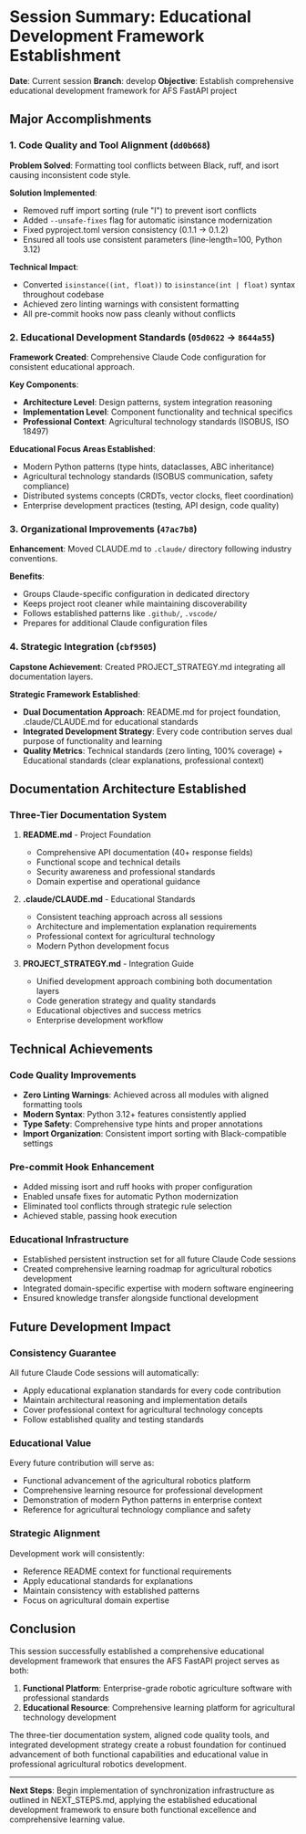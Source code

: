 # Session Summary: Educational Development Framework Establishment

**Date**: Current session
**Branch**: develop
**Objective**: Establish comprehensive educational development framework for AFS FastAPI project

## Major Accomplishments

### 1. Code Quality and Tool Alignment (`dd0b668`)

**Problem Solved**: Formatting tool conflicts between Black, ruff, and isort causing inconsistent code style.

**Solution Implemented**:
- Removed ruff import sorting (rule "I") to prevent isort conflicts
- Added `--unsafe-fixes` flag for automatic isinstance modernization
- Fixed pyproject.toml version consistency (0.1.1 → 0.1.2)
- Ensured all tools use consistent parameters (line-length=100, Python 3.12)

**Technical Impact**:
- Converted `isinstance((int, float))` to `isinstance(int | float)` syntax throughout codebase
- Achieved zero linting warnings with consistent formatting
- All pre-commit hooks now pass cleanly without conflicts

### 2. Educational Development Standards (`05d0622` → `8644a55`)

**Framework Created**: Comprehensive Claude Code configuration for consistent educational approach.

**Key Components**:
- **Architecture Level**: Design patterns, system integration reasoning
- **Implementation Level**: Component functionality and technical specifics
- **Professional Context**: Agricultural technology standards (ISOBUS, ISO 18497)

**Educational Focus Areas Established**:
- Modern Python patterns (type hints, dataclasses, ABC inheritance)
- Agricultural technology standards (ISOBUS communication, safety compliance)
- Distributed systems concepts (CRDTs, vector clocks, fleet coordination)
- Enterprise development practices (testing, API design, code quality)

### 3. Organizational Improvements (`47ac7b8`)

**Enhancement**: Moved CLAUDE.md to `.claude/` directory following industry conventions.

**Benefits**:
- Groups Claude-specific configuration in dedicated directory
- Keeps project root cleaner while maintaining discoverability
- Follows established patterns like `.github/`, `.vscode/`
- Prepares for additional Claude configuration files

### 4. Strategic Integration (`cbf9505`)

**Capstone Achievement**: Created PROJECT_STRATEGY.md integrating all documentation layers.

**Strategic Framework Established**:
- **Dual Documentation Approach**: README.md for project foundation, .claude/CLAUDE.md for educational standards
- **Integrated Development Strategy**: Every code contribution serves dual purpose of functionality and learning
- **Quality Metrics**: Technical standards (zero linting, 100% coverage) + Educational standards (clear explanations, professional context)

## Documentation Architecture Established

### Three-Tier Documentation System

1. **README.md** - Project Foundation
   - Comprehensive API documentation (40+ response fields)
   - Functional scope and technical details
   - Security awareness and professional standards
   - Domain expertise and operational guidance

2. **.claude/CLAUDE.md** - Educational Standards
   - Consistent teaching approach across all sessions
   - Architecture and implementation explanation requirements
   - Professional context for agricultural technology
   - Modern Python development focus

3. **PROJECT_STRATEGY.md** - Integration Guide
   - Unified development approach combining both documentation layers
   - Code generation strategy and quality standards
   - Educational objectives and success metrics
   - Enterprise development workflow

## Technical Achievements

### Code Quality Improvements
- **Zero Linting Warnings**: Achieved across all modules with aligned formatting tools
- **Modern Syntax**: Python 3.12+ features consistently applied
- **Type Safety**: Comprehensive type hints and proper annotations
- **Import Organization**: Consistent import sorting with Black-compatible settings

### Pre-commit Hook Enhancement
- Added missing isort and ruff hooks with proper configuration
- Enabled unsafe fixes for automatic Python modernization
- Eliminated tool conflicts through strategic rule selection
- Achieved stable, passing hook execution

### Educational Infrastructure
- Established persistent instruction set for all future Claude Code sessions
- Created comprehensive learning roadmap for agricultural robotics development
- Integrated domain-specific expertise with modern software engineering
- Ensured knowledge transfer alongside functional development

## Future Development Impact

### Consistency Guarantee
All future Claude Code sessions will automatically:
- Apply educational explanation standards for every code contribution
- Maintain architectural reasoning and implementation details
- Cover professional context for agricultural technology concepts
- Follow established quality and testing standards

### Educational Value
Every future contribution will serve as:
- Functional advancement of the agricultural robotics platform
- Comprehensive learning resource for professional development
- Demonstration of modern Python patterns in enterprise context
- Reference for agricultural technology compliance and safety

### Strategic Alignment
Development work will consistently:
- Reference README context for functional requirements
- Apply educational standards for explanations
- Maintain consistency with established patterns
- Focus on agricultural domain expertise

## Conclusion

This session successfully established a comprehensive educational development framework that ensures the AFS FastAPI project serves as both:

1. **Functional Platform**: Enterprise-grade robotic agriculture software with professional standards
2. **Educational Resource**: Comprehensive learning platform for agricultural technology development

The three-tier documentation system, aligned code quality tools, and integrated development strategy create a robust foundation for continued advancement of both functional capabilities and educational value in professional agricultural robotics development.

---

**Next Steps**: Begin implementation of synchronization infrastructure as outlined in NEXT_STEPS.md, applying the established educational development framework to ensure both functional excellence and comprehensive learning value.
